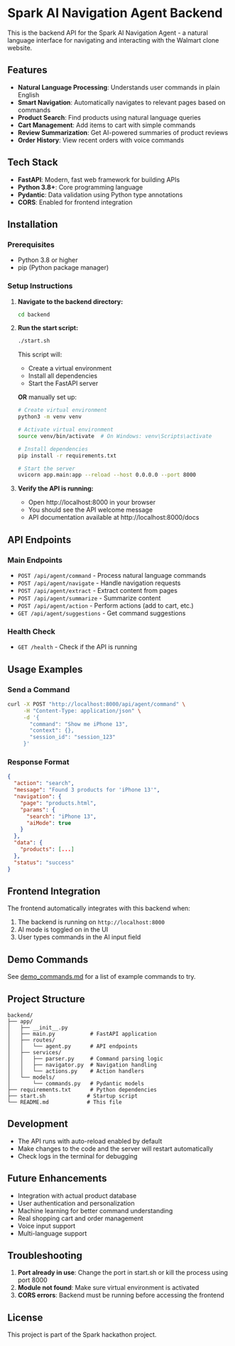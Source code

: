 # Spark AI Navigation Agent Backend

This is the backend API for the Spark AI Navigation Agent - a natural language interface for navigating and interacting with the Walmart clone website.

## Features

- **Natural Language Processing**: Understands user commands in plain English
- **Smart Navigation**: Automatically navigates to relevant pages based on commands
- **Product Search**: Find products using natural language queries
- **Cart Management**: Add items to cart with simple commands
- **Review Summarization**: Get AI-powered summaries of product reviews
- **Order History**: View recent orders with voice commands

## Tech Stack

- **FastAPI**: Modern, fast web framework for building APIs
- **Python 3.8+**: Core programming language
- **Pydantic**: Data validation using Python type annotations
- **CORS**: Enabled for frontend integration

## Installation

### Prerequisites

- Python 3.8 or higher
- pip (Python package manager)

### Setup Instructions

1. **Navigate to the backend directory:**
   ```bash
   cd backend
   ```

2. **Run the start script:**
   ```bash
   ./start.sh
   ```

   This script will:
   - Create a virtual environment
   - Install all dependencies
   - Start the FastAPI server

   **OR** manually set up:

   ```bash
   # Create virtual environment
   python3 -m venv venv
   
   # Activate virtual environment
   source venv/bin/activate  # On Windows: venv\Scripts\activate
   
   # Install dependencies
   pip install -r requirements.txt
   
   # Start the server
   uvicorn app.main:app --reload --host 0.0.0.0 --port 8000
   ```

3. **Verify the API is running:**
   - Open http://localhost:8000 in your browser
   - You should see the API welcome message
   - API documentation available at http://localhost:8000/docs

## API Endpoints

### Main Endpoints

- `POST /api/agent/command` - Process natural language commands
- `POST /api/agent/navigate` - Handle navigation requests
- `POST /api/agent/extract` - Extract content from pages
- `POST /api/agent/summarize` - Summarize content
- `POST /api/agent/action` - Perform actions (add to cart, etc.)
- `GET /api/agent/suggestions` - Get command suggestions

### Health Check

- `GET /health` - Check if the API is running

## Usage Examples

### Send a Command

```bash
curl -X POST "http://localhost:8000/api/agent/command" \
     -H "Content-Type: application/json" \
     -d '{
       "command": "Show me iPhone 13",
       "context": {},
       "session_id": "session_123"
     }'
```

### Response Format

```json
{
  "action": "search",
  "message": "Found 3 products for 'iPhone 13'",
  "navigation": {
    "page": "products.html",
    "params": {
      "search": "iPhone 13",
      "aiMode": true
    }
  },
  "data": {
    "products": [...]
  },
  "status": "success"
}
```

## Frontend Integration

The frontend automatically integrates with this backend when:
1. The backend is running on `http://localhost:8000`
2. AI mode is toggled on in the UI
3. User types commands in the AI input field

## Demo Commands

See [demo_commands.md](demo_commands.md) for a list of example commands to try.

## Project Structure

```
backend/
├── app/
│   ├── __init__.py
│   ├── main.py           # FastAPI application
│   ├── routes/
│   │   └── agent.py      # API endpoints
│   ├── services/
│   │   ├── parser.py     # Command parsing logic
│   │   ├── navigator.py  # Navigation handling
│   │   └── actions.py    # Action handlers
│   └── models/
│       └── commands.py   # Pydantic models
├── requirements.txt      # Python dependencies
├── start.sh             # Startup script
└── README.md            # This file
```

## Development

- The API runs with auto-reload enabled by default
- Make changes to the code and the server will restart automatically
- Check logs in the terminal for debugging

## Future Enhancements

- Integration with actual product database
- User authentication and personalization
- Machine learning for better command understanding
- Real shopping cart and order management
- Voice input support
- Multi-language support

## Troubleshooting

1. **Port already in use**: Change the port in start.sh or kill the process using port 8000
2. **Module not found**: Make sure virtual environment is activated
3. **CORS errors**: Backend must be running before accessing the frontend

## License

This project is part of the Spark hackathon project.